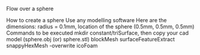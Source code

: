 Flow over a sphere

How to create a sphere
Use any modelling software
Here are the dimensions: radius = 0.1mm, location of the sphere (0.5mm, 0.5mm, 0.5mm)
Commands to be executed
mkdir constant/triSurface, then copy your cad model (sphere.obj (or) sphere.stl)
blockMesh
surfaceFeatureExtract
snappyHexMesh -overwrite
icoFoam
